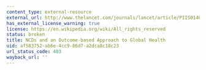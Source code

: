 ```yaml
---
content_type: external-resource
external_url: http://www.thelancet.com/journals/lancet/article/PIIS0140-6736(14)62291-1/
has_external_license_warning: true
license: https://en.wikipedia.org/wiki/All_rights_reserved
status: broken
title: NCDs and an Outcome-based Approach to Global Health
uid: af583752-ab6e-4cc9-86d7-a2dca8c18c23
url_status_code: 403
wayback_url: ''
---
```

